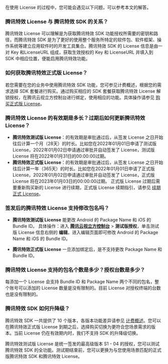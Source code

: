 在使用 License 的过程中，您可能会遇见以下问题，可以参考本文的解答。

[](id:q1)
### 腾讯特效 License 与 腾讯特效 SDK 的关系？
腾讯特效 License 可以理解是为获取腾讯特效 SDK 功能授权所需要的密钥和路径，而腾讯特效 SDK 是为了更好的使用整个服务所特定的软件包、软件框架、操作系统等建立应用软件时的开发工具集合。腾讯特效 SDK 的 License 信息是由一对 Key 和LicenseURL 组成，获取生效授权的 Key 和 LicenseURL 并填入到 SDK 中相应位置，便能启用腾讯特效功能。

[](id:q2)
### 如何获取腾讯特效正式版 License？
若您需要在您的业务中使用腾讯特效 SDK 功能，您可参见计费概述，根据您的需求选择 SDK 套餐进行购买。通过购买相应的 SDK 套餐获取腾讯特效 License 解锁授权，在腾讯云视立方控制台进行绑定，使用相应的功能。具体操作请参见 [购买正式版 License](https://cloud.tencent.com/document/product/616/65879)。

[](id:q3)
### 腾讯特效 License 的有效期是多长？过期后如何更新腾讯特效 License？
- **腾讯特效测试版 License**：的有效期是审批通过后，从签发 License 之日开始往后计算一个月（28天）的时长。比如您在2022年01月01日申请了测试版 License，2022年01月02日申请通过审批并自动签发了 License，测试版 License 将在2022年01月31日的00:00:00过期。
- **腾讯特效正式版 License**：的有效期是审批通过后，从签发 License 之日开始往后计算一年（365天）的时长。比如您在2022年01月01日申请了正式版 License，2022年01月02日申请通过审批并自动签发了 License，正式版 License 将在2023年01月03日的00:00:00过期。
正式版 License 过期后需要重新购买新的 License 进行续期，正式版 License 续期指引，请参见 [续期正式 License](https://cloud.tencent.com/document/product/616/65879#renewal)。

[](id:q4)
### 签发后的腾讯特效 License 支持修改包名吗？
- **腾讯特效测试版 License** 能更改 Android 的 Package Name 和 iOS 的 Bundle ID。
具体操作：进入 [**腾讯云视立方控制台**](https://console.cloud.tencent.com/vcube) > **测试版授权**，单击测试版 License 信息右侧的 **编辑**，进入编辑页面即可修改 Android 的 Package Name 和 iOS 的 Bundle ID。

- **腾讯特效正式版 License** 一旦添加绑定后，是不支持更改 Package Name 和 Bundle ID。

[](id:q5)
### 腾讯特效 License 支持的包名个数是多少？授权台数是多少？
每添加一个 License 会支持 Bundle ID 和 Package Name 两个不同的包名，整个账号可以添加的 License 数量是没有限制的。目前 License 对授权终端的台数也是没有限制的。

[](id:q6)
### 腾讯特效 SDK 如何升降级？
腾讯特效 SDK 一共提供了 10 个版本，各版本功能差异请参见 [计费概述](https://cloud.tencent.com/document/product/616/36807)。您可以在腾讯特效正式版 License 到期之后，选择购买切换为更符合您场景需求的版本。当前 License 仍在有效期内时，我们不支持 SDK 的升降级切换。

腾讯特效测试版 License 是统一签发的最高级版本 S1 - 04 的授权，您可以测试腾讯特效 SDK 的全功能。测试期结束前，您可以更换为与您使用场景匹配的正式版腾讯特效 SDK 和腾讯特效 License。

